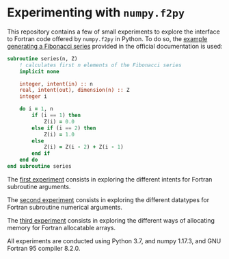 # Experimenting with `numpy.f2py`

This repository contains a few of small experiments to explore the interface to Fortran code offered by `numpy.f2py` in Python. To do so, the [example generating a Fibonacci series](https://docs.scipy.org/doc/numpy/f2py/getting-started.html) provided in the official documentation is used:

```fortran
subroutine series(n, Z)
    ! calculates first n elements of the Fibonacci series
    implicit none

    integer, intent(in) :: n
    real, intent(out), dimension(n) :: Z
    integer i

    do i = 1, n
        if (i == 1) then
            Z(i) = 0.0
        else if (i == 2) then
            Z(i) = 1.0
        else
            Z(i) = Z(i - 2) + Z(i - 1)
        end if
    end do
end subroutine series
```

The [first experiment](fib_intent/fib_intent.md) consists in exploring the different intents for Fortran subroutine arguments.

The [second experiment](fib_datatype/fib_datatype.md) consists in exploring the different datatypes for Fortran subroutine numerical arguments.

The [third experiment](fib_alloc/fib_alloc.md) consists in exploring the different ways of allocating memory for Fortran allocatable arrays.

All experiments are conducted using Python 3.7, and numpy 1.17.3, and GNU Fortran 95 compiler 8.2.0.
